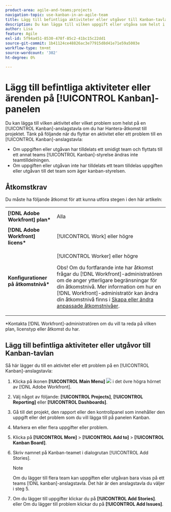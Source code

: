 ```yaml
---
product-area: agile-and-teams;projects
navigation-topic: use-kanban-in-an-agile-team
title: Lägg till befintliga aktiviteter eller utgåvor till Kanban-tavlan
description: Du kan lägga till vilken uppgift eller utgåva som helst i en Kanban-tavla om du har behörigheten Hantera för projektet.
author: Lisa
feature: Agile
exl-id: 5f94a451-8530-478f-85c2-41bc15c22dd1
source-git-commit: 1b41124ce48826ac3e77915d8d41e71e59a5003e
workflow-type: tm+mt
source-wordcount: '302'
ht-degree: 0%

---
```


# Lägg till befintliga aktiviteter eller ärenden på [!UICONTROL Kanban]-panelen

Du kan lägga till vilken aktivitet eller vilket problem som helst på en [!UICONTROL Kanban]-anslagstavla om du har Hantera-åtkomst till projektet. Tänk på följande när du flyttar en aktivitet eller ett problem till en [!UICONTROL Kanban]-anslagstavla:

* Om uppgiften eller utgåvan har tilldelats ett smidigt team och flyttats till ett annat teams [!UICONTROL Kanban]-styrelse ändras inte teamtilldelningen.
* Om uppgiften eller utgåvan inte har tilldelats ett team tilldelas uppgiften eller utgåvan till det team som äger kanban-styrelsen.

## Åtkomstkrav

Du måste ha följande åtkomst för att kunna utföra stegen i den här artikeln:

<table style="table-layout:auto"> 
 <col> 
 <col> 
 <tbody> 
  <tr> 
   <td role="rowheader"><strong>[!DNL Adobe Workfront] plan*</strong></td> 
   <td> <p>Alla</p> </td> 
  </tr> 
  <tr> 
   <td role="rowheader"><strong>[!DNL Adobe Workfront] licens*</strong></td> 
   <td> <p>[!UICONTROL Work] eller högre</p> </td> 
  </tr> 
  <tr> 
   <td role="rowheader"><strong>Konfigurationer på åtkomstnivå*</strong></td> 
   <td> <p>[!UICONTROL Worker] eller högre</p> <p>Obs! Om du fortfarande inte har åtkomst frågar du [!DNL Workfront]-administratören om de anger ytterligare begränsningar för din åtkomstnivå. Mer information om hur en [!DNL Workfront]-administratör kan ändra din åtkomstnivå finns i <a href="../../administration-and-setup/add-users/configure-and-grant-access/create-modify-access-levels.md" class="MCXref xref">Skapa eller ändra anpassade åtkomstnivåer</a>.</p> </td> 
  </tr> 
 </tbody> 
</table>

&#42;Kontakta [!DNL Workfront]-administratören om du vill ta reda på vilken plan, licenstyp eller åtkomst du har.

## Lägg till befintliga aktiviteter eller utgåvor till Kanban-tavlan

Så här lägger du till en aktivitet eller ett problem på en [!UICONTROL Kanban]-anslagstavla:

1. Klicka på ikonen **[!UICONTROL Main Menu]** ![](assets/main-menu-icon.png) i det övre högra hörnet av [!DNL Adobe Workfront].

1. Välj något av följande: **[!UICONTROL Projects]**, **[!UICONTROL Reporting]** eller **[!UICONTROL Dashboards]**.

1. Gå till det projekt, den rapport eller den kontrollpanel som innehåller den uppgift eller det problem som du vill lägga till på panelen Kanban.
1. Markera en eller flera uppgifter eller problem.
1. Klicka på **[!UICONTROL More]** > **[!UICONTROL Add to]** > **[!UICONTROL Kanban Board]**.
1. Skriv namnet på Kanban-teamet i dialogrutan [!UICONTROL Add Stories].

   >[!NOTE]
   >
   >Om du lägger till flera team kan uppgiften eller utgåvan bara visas på ett teams [!DNL kanban]-anslagstavla. Det här är den anslagstavla du väljer i steg 5.

1. Om du lägger till uppgifter klickar du på **[!UICONTROL Add Stories]**.
eller
Om du lägger till problem klickar du på **[!UICONTROL Add Issues]**.
